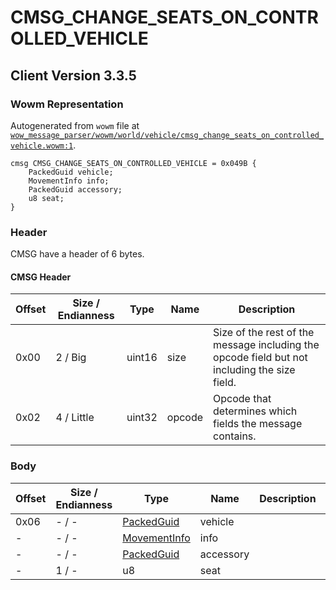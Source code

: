 # CMSG_CHANGE_SEATS_ON_CONTROLLED_VEHICLE

## Client Version 3.3.5

### Wowm Representation

Autogenerated from `wowm` file at [`wow_message_parser/wowm/world/vehicle/cmsg_change_seats_on_controlled_vehicle.wowm:1`](https://github.com/gtker/wow_messages/tree/main/wow_message_parser/wowm/world/vehicle/cmsg_change_seats_on_controlled_vehicle.wowm#L1).
```rust,ignore
cmsg CMSG_CHANGE_SEATS_ON_CONTROLLED_VEHICLE = 0x049B {
    PackedGuid vehicle;
    MovementInfo info;
    PackedGuid accessory;
    u8 seat;
}
```
### Header

CMSG have a header of 6 bytes.

#### CMSG Header

| Offset | Size / Endianness | Type   | Name   | Description |
| ------ | ----------------- | ------ | ------ | ----------- |
| 0x00   | 2 / Big           | uint16 | size   | Size of the rest of the message including the opcode field but not including the size field.|
| 0x02   | 4 / Little        | uint32 | opcode | Opcode that determines which fields the message contains.|

### Body

| Offset | Size / Endianness | Type | Name | Description | Comment |
| ------ | ----------------- | ---- | ---- | ----------- | ------- |
| 0x06 | - / - | [PackedGuid](../spec/packed-guid.md) | vehicle |  |  |
| - | - / - | [MovementInfo](movementinfo.md) | info |  |  |
| - | - / - | [PackedGuid](../spec/packed-guid.md) | accessory |  |  |
| - | 1 / - | u8 | seat |  |  |

